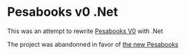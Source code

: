 # Pesabooks v0 .Net

This was an attempt to rewrite [Pesabooks V0](https://github.com/paddyfink/Old-Pesabooks) with .Net

The project was abandonned in favor of [the new Pesabooks](https://github.com/pesabooks)
